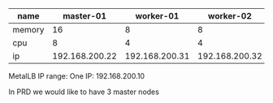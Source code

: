 

| name | master-01 | worker-01 | worker-02 | worker-03 |
| ---- | --------- | --------- | --------- | --------- |
| memory | 16 | 8 | 8 | 8 |
| cpu | 8 | 4 | 4 | 4 |
| ip   | 192.168.200.22 | 192.168.200.31 | 192.168.200.32 | 192.168.200.33 |

MetalLB IP range: One IP: 192.168.200.10

In PRD we would like to have 3 master nodes